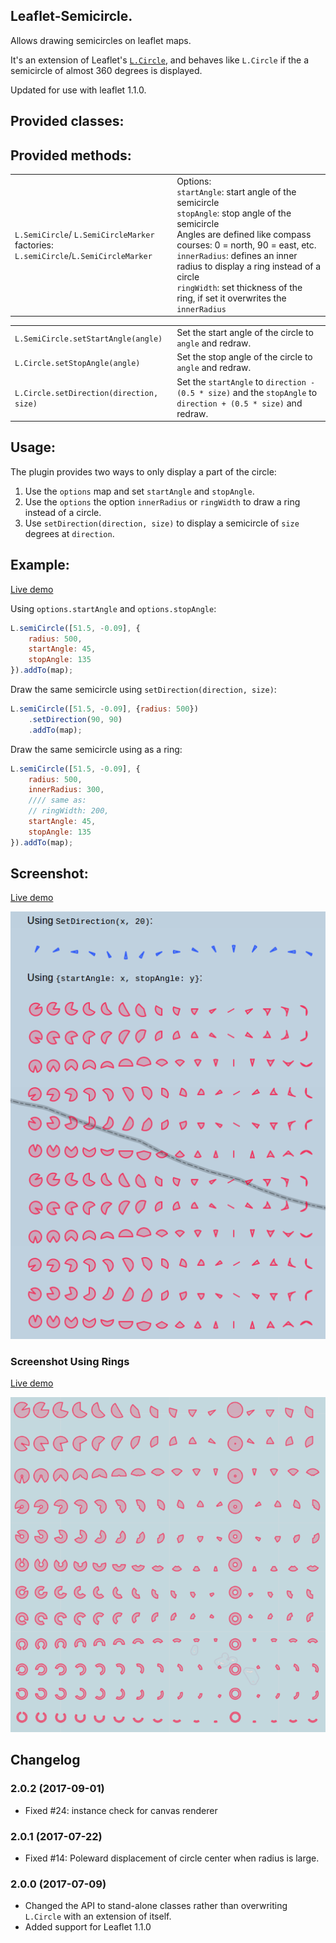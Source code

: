 Leaflet-Semicircle.
-------------------

Allows drawing semicircles on leaflet maps.

It's an extension of Leaflet's [`L.Circle`](http://leafletjs.com/reference-1.1.0.html#circle),
and behaves like `L.Circle` if the a semicircle of almost 360 degrees is displayed.

Updated for use with leaflet 1.1.0.

## Provided classes: ##
<table>
<tr>
    <td>
        <code>L.SemiCircle</code>/
        <code>L.SemiCircleMarker</code><br />
        factories: <code>L.semiCircle</code>/<code>L.SemiCircleMarker</code>
    </td>
    <td>
        Options:<br />
        <code>startAngle</code>: start angle of the semicircle <br />
        <code>stopAngle</code>: stop angle of the semicircle<br />
        Angles are defined like compass courses: 0 = north, 90 = east, etc.
        <br />
        <code>innerRadius</code>: defines an inner radius to display a ring instead of a circle <br />
        <code>ringWidth</code>: set thickness of the ring, if set it overwrites the <code>innerRadius</code><br />
    </td>
</tr>

## Provided methods: ##
<table>
<tr>
    <td><code>L.SemiCircle.setStartAngle(angle)</code></td>
    <td>Set the start angle of the circle to <code>angle</code> and redraw.</td>
</tr>
<tr>
    <td><code>L.Circle.setStopAngle(angle)</code></td>
    <td>Set the stop angle of the circle to <code>angle</code> and redraw.</td>
</tr>
<tr>
    <td><code>L.Circle.setDirection(direction, size)</code></td>
    <td>Set the <code>startAngle</code> to <code>direction - (0.5 * size)</code> and the <code>stopAngle</code> to <code>direction + (0.5 * size)</code> and redraw.</td>
</tr>
</table>

## Usage:
The plugin provides two ways to only display a part of the circle:
1. Use the `options` map and set `startAngle` and `stopAngle`.
3. Use the `options` the option `innerRadius` or `ringWidth` to draw a ring instead of a circle. 
2. Use `setDirection(direction, size)` to display a semicircle of `size` degrees at `direction`.


## Example:
[Live demo](http://jieter.github.io/Leaflet-semicircle/examples/semicircle.html)

Using `options.startAngle` and `options.stopAngle`:
```js
L.semiCircle([51.5, -0.09], {
    radius: 500,
	startAngle: 45,
	stopAngle: 135
}).addTo(map);
```

Draw the same semicircle using `setDirection(direction, size)`:
```js
L.semiCircle([51.5, -0.09], {radius: 500})
	.setDirection(90, 90)
	.addTo(map);
```

Draw the same semicircle using as a ring:
```js
L.semiCircle([51.5, -0.09], {
    radius: 500,
    innerRadius: 300,
    //// same as:
    // ringWidth: 200,
	startAngle: 45,
	stopAngle: 135
}).addTo(map);
```

## Screenshot:

[Live demo](http://jieter.github.io/Leaflet-semicircle/examples/semicircle.html)

![Semicircles screenshot](screenshots/screenshot.png)

### Screenshot Using Rings
[Live demo](http://jieter.github.io/Leaflet-semicircle/examples/semirings.html)

![Semicircles screenshot](screenshots/rings.png)

## Changelog

### 2.0.2 (2017-09-01)
 - Fixed #24: instance check for canvas renderer

### 2.0.1 (2017-07-22)
 - Fixed #14: Poleward displacement of circle center when radius is large.

### 2.0.0 (2017-07-09)
 - Changed the API to stand-alone classes rather than overwriting `L.Circle` with an extension of itself.
 - Added support for Leaflet 1.1.0
